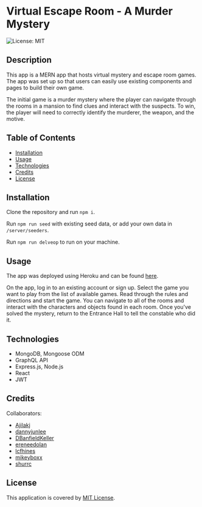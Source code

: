 # Virtual Escape Room - A Murder Mystery

![License: MIT](https://img.shields.io/badge/License-MIT-yellow.svg)

## Description

This app is a MERN app that hosts virtual mystery and escape room games. The app was set up so that users can easily use existing components and pages to build their own game.

The initial game is a murder mystery where the player can navigate through the rooms in a mansion to find clues and interact with the suspects. To win, the player will need to correctly identify the murderer, the weapon, and the motive.

## Table of Contents

- [Installation](#installation)
- [Usage](#usage)
- [Technologies](#technologies)
- [Credits](#credits)
- [License](#license)

## Installation

Clone the repository and run `npm i`.  

Run `npm run seed` with existing seed data, or add your own data in `/server/seeders`.  

Run `npm run delveop` to run on your machine.  

## Usage

The app was deployed using Heroku and can be found [here](https://virtual-escape-room-mikeyboxx.herokuapp.com/).  

On the app, log in to an existing account or sign up. Select the game you want to play from the list of available games. Read through the rules and directions and start the game. You can navigate to all of the rooms and interact with the characters and objects found in each room. Once you've solved the mystery, return to the Entrance Hall to tell the constable who did it. 

<!-- screenshot -->

## Technologies

- MongoDB, Mongoose ODM
- GraphQL API
- Express.js, Node.js
- React
- JWT

## Credits

Collaborators:
- [Ajilakj](https://github.com/Ajilakj)
- [dannyjunlee](https://github.com/dannyjunlee)
- [DBanfieldKeller](https://github.com/DBanfieldKeller)
- [ereneedolan](https://github.com/ereneedolan)
- [lcfhines](https://github.com/lcfhines)
- [mikeyboxx](https://github.com/mikeyboxx)
- [shurrc](https://github.com/shurrc)


## License

This application is covered by [MIT License](https://choosealicense.com/licenses/mit/).
